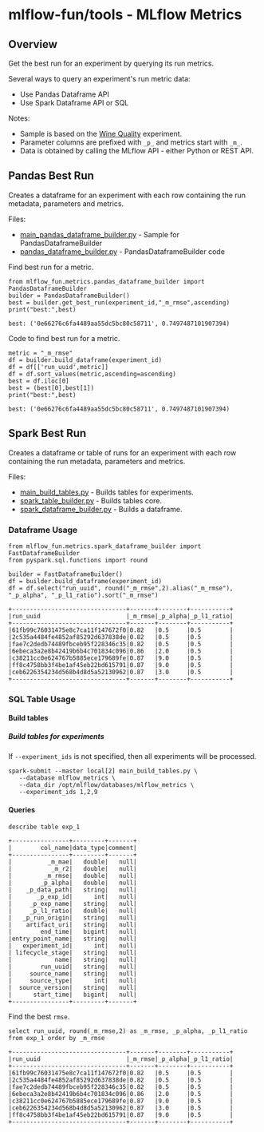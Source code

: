 # mlflow-fun/tools - MLflow Metrics

## Overview

Get the best run for an experiment by querying its run metrics.

Several ways to query an experiment's run metric data:
* Use Pandas Dataframe API
* Use Spark Dataframe API or SQL

Notes:
* Sample is based on the [Wine Quality](../../examples/scikit-learn/wine-quality) experiment.
* Parameter columns are prefixed with `_p_` and metrics start with `_m_`.
* Data is obtained by calling the MLflow API - either Python or REST API.

## Pandas Best Run

Creates a dataframe for an experiment with each row containing the run metadata, parameters and metrics.

Files:
  * [main_pandas_dataframe_builder.py](main_pandas_dataframe_builder.py) - Sample for PandasDataframeBuilder
  * [pandas_dataframe_builder.py](pandas_dataframe_builder.py) - PandasDataframeBuilder code

Find best run for a metric.
```
from mlflow_fun.metrics.pandas_dataframe_builder import PandasDataframeBuilder
builder = PandasDataframeBuilder()
best = builder.get_best_run(experiment_id,"_m_rmse",ascending)
print("best:",best)
```

```
best: ('0e66276c6fa4489aa55dc5bc80c58711', 0.7497487101907394)
```

Code to find best run for a metric.
```
metric = "_m_rmse"
df = builder.build_dataframe(experiment_id)
df = df[['run_uuid',metric]]
df = df.sort_values(metric,ascending=ascending)
best = df.iloc[0]
best = (best[0],best[1])
print("best:",best)
```
```
best: ('0e66276c6fa4489aa55dc5bc80c58711', 0.7497487101907394)
```

## Spark Best Run

Creates a dataframe or table of runs for an experiment with each row containing the run metadata, parameters and metrics.

Files:
  * [main_build_tables.py](main_build_tables.py) - Builds tables for experiments.
  * [spark_table_builder.py](spark_table_builder.py) - Builds tables core.
  * [spark_dataframe_builder.py](spark_dataframe_builder.py) - Builds a dataframe.

### Dataframe Usage
```
from mlflow_fun.metrics.spark_dataframe_builder import FastDataframeBuilder
from pyspark.sql.functions import round

builder = FastDataframeBuilder()
df = builder.build_dataframe(experiment_id)
df = df.select("run_uuid", round("_m_rmse",2).alias("_m_rmse"), "_p_alpha", "_p_l1_ratio").sort("_m_rmse")
```

```
+--------------------------------+-------+--------+-----------+
|run_uuid                        |_m_rmse|_p_alpha|_p_l1_ratio|
+--------------------------------+-------+--------+-----------+
|61fb99c76031475e8c7ca11f147672f0|0.82   |0.5     |0.5        |
|2c535a4484fe4852af85292d637838de|0.82   |0.5     |0.5        |
|fae7c2dedb74489fbceb95f228346c35|0.82   |0.5     |0.5        |
|6ebeca3a2e8b42419b6b4c701834c096|0.86   |2.0     |0.5        |
|c38211cc0e624767b5885ece179689fe|0.87   |9.0     |0.5        |
|ff8c4758bb3f4be1af45eb22bd615791|0.87   |9.0     |0.5        |
|ceb6226354234d568b4d8d5a52130962|0.87   |3.0     |0.5        |
+--------------------------------+-------+--------+-----------+
```

### SQL Table Usage

#### Build tables

##### Build tables for experiments

If `--experiment_ids` is not specified, then all experiments will be processed.
```
spark-submit --master local[2] main_build_tables.py \
   --database mlflow_metrics \
   --data_dir /opt/mlflow/databases/mlflow_metrics \
   --experiment_ids 1,2,9
```

#### Queries

```
describe table exp_1

+----------------+---------+-------+
|        col_name|data_type|comment|
+----------------+---------+-------+
|          _m_mae|   double|   null|
|           _m_r2|   double|   null|
|         _m_rmse|   double|   null|
|        _p_alpha|   double|   null|
|    _p_data_path|   string|   null|
|       _p_exp_id|      int|   null|
|     _p_exp_name|   string|   null|
|     _p_l1_ratio|   double|   null|
|   _p_run_origin|   string|   null|
|    artifact_uri|   string|   null|
|        end_time|   bigint|   null|
|entry_point_name|   string|   null|
|   experiment_id|      int|   null|
| lifecycle_stage|   string|   null|
|            name|   string|   null|
|        run_uuid|   string|   null|
|     source_name|   string|   null|
|     source_type|      int|   null|
|  source_version|   string|   null|
|      start_time|   bigint|   null|
+----------------+---------+-------+
```

Find the best `rmse`.
```
select run_uuid, round(_m_rmse,2) as _m_rmse, _p_alpha, _p_l1_ratio from exp_1 order by _m_rmse

+--------------------------------+-------+--------+-----------+
|run_uuid                        |_m_rmse|_p_alpha|_p_l1_ratio|
+--------------------------------+-------+--------+-----------+
|61fb99c76031475e8c7ca11f147672f0|0.82   |0.5     |0.5        |
|2c535a4484fe4852af85292d637838de|0.82   |0.5     |0.5        |
|fae7c2dedb74489fbceb95f228346c35|0.82   |0.5     |0.5        |
|6ebeca3a2e8b42419b6b4c701834c096|0.86   |2.0     |0.5        |
|c38211cc0e624767b5885ece179689fe|0.87   |9.0     |0.5        |
|ceb6226354234d568b4d8d5a52130962|0.87   |3.0     |0.5        |
|ff8c4758bb3f4be1af45eb22bd615791|0.87   |9.0     |0.5        |
+--------------------------------+-------+--------+-----------+
```

